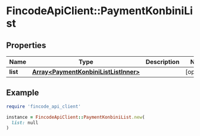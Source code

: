 # FincodeApiClient::PaymentKonbiniList

## Properties

| Name | Type | Description | Notes |
| ---- | ---- | ----------- | ----- |
| **list** | [**Array&lt;PaymentKonbiniListListInner&gt;**](PaymentKonbiniListListInner.md) |  | [optional] |

## Example

```ruby
require 'fincode_api_client'

instance = FincodeApiClient::PaymentKonbiniList.new(
  list: null
)
```

